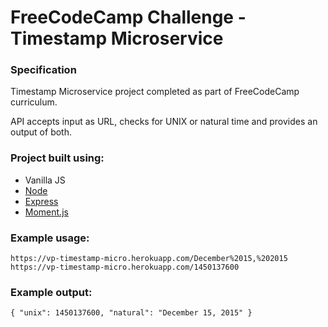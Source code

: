 # FreeCodeCamp Challenge - Timestamp Microservice

### Specification

Timestamp Microservice project completed as part of FreeCodeCamp curriculum.

API accepts input as URL, checks for UNIX or natural time and provides an output of both.

### Project built using:

* Vanilla JS 
* [Node](https://nodejs.org/en/)
* [Express](https://expressjs.com/)
* [Moment.js](https://momentjs.com/)

### Example usage:

`https://vp-timestamp-micro.herokuapp.com/December%2015,%202015`
`https://vp-timestamp-micro.herokuapp.com/1450137600`

### Example output:

`{ "unix": 1450137600, "natural": "December 15, 2015" }`